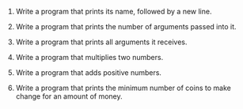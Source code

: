 1. Write a program that prints its name, followed by a new line.

2. Write a program that prints the number of arguments passed into it.

3. Write a program that prints all arguments it receives.

4. Write a program that multiplies two numbers.

5. Write a program that adds positive numbers.

6. Write a program that prints the minimum number of coins to make change for an amount of money.
